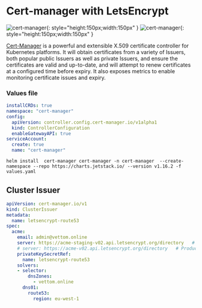 # Cert-manager with LetsEncrypt
![cert-manager](https://vettom-images.s3.eu-west-1.amazonaws.com/kubernetes/certmanager.png){: style="height:150px;width:150px" }
![cert-manager](https://vettom-images.s3.eu-west-1.amazonaws.com/kubernetes/letsencrypt.png){: style="height:150px;width:150px" }

[Cert-Manager](https://cert-manager.io/) is a powerful and extensible X.509 certificate controller for Kubernetes platforms. It will obtain certificates from a variety of Issuers, both popular public Issuers as well as private Issuers, and ensure the certificates are valid and up-to-date, and will attempt to renew certificates at a configured time before expiry. It also exposes metrics to enable monitoring certificate issues and expiry.

### Values file
```yaml
installCRDs: true
namespace: "cert-manager"
config:
  apiVersion: controller.config.cert-manager.io/v1alpha1
  kind: ControllerConfiguration
  enableGatewayAPI: true
serviceAccount:
  create: true
  name: "cert-manager"

```

`helm install  cert-manager cert-manager -n cert-manager  --create-namespace --repo https://charts.jetstack.io/ --version v1.16.2 -f values.yaml`

## Cluster Issuer
```yaml
apiVersion: cert-manager.io/v1
kind: ClusterIssuer
metadata:
  name: letsencrypt-route53
spec:
  acme:
    email: admin@vettom.online
    server: https://acme-staging-v02.api.letsencrypt.org/directory   # Staging server
    # server: https://acme-v02.api.letsencrypt.org/directory   # Production service
    privateKeySecretRef:
      name: letsencrypt-route53
    solvers:
    - selector:
        dnsZones:
          - vettom.online  
      dns01:
        route53:
          region: eu-west-1
```